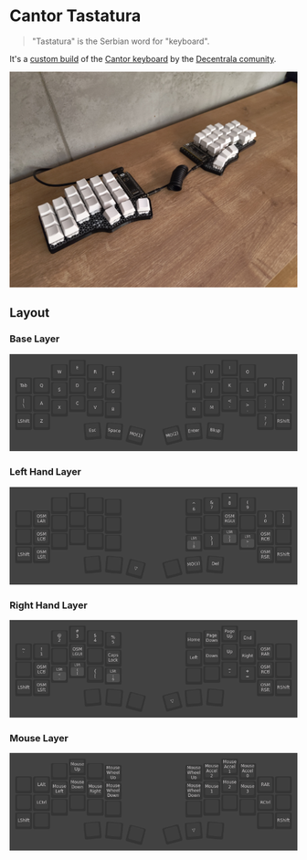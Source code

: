 # Cantor Tastatura

> "Tastatura" is the Serbian word for "keyboard".

It's a [custom build](https://gitea.dmz.rs/Decentrala/cantor) of the [Cantor keyboard](https://github.com/diepala/cantor) by the [Decentrala comunity](https://decentrala.org/).

![Overview](/images/photos/overview.jpg?raw=true)

## Layout

### Base Layer
![Base Layer](/images/layers/layer_0.png?raw=true)

### Left Hand Layer
![Left Hand Layer](/images/layers/layer_1.png?raw=true)

### Right Hand Layer
![Right Hand Layer](/images/layers/layer_2.png?raw=true)

### Mouse Layer
![Mouse Layer](/images/layers/layer_3.png?raw=true)
